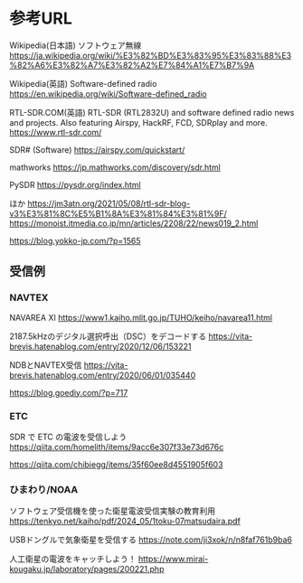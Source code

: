 # 参考URL

Wikipedia(日本語) ソフトウェア無線
https://ja.wikipedia.org/wiki/%E3%82%BD%E3%83%95%E3%83%88%E3%82%A6%E3%82%A7%E3%82%A2%E7%84%A1%E7%B7%9A

Wikipedia(英語) Software-defined radio
https://en.wikipedia.org/wiki/Software-defined_radio

RTL-SDR.COM(英語) RTL-SDR (RTL2832U) and software defined radio news and projects. Also featuring Airspy, HackRF, FCD, SDRplay and more.
https://www.rtl-sdr.com/

SDR# (Software)
https://airspy.com/quickstart/

mathworks
https://jp.mathworks.com/discovery/sdr.html

PySDR
https://pysdr.org/index.html

ほか
https://jm3atn.org/2021/05/08/rtl-sdr-blog-v3%E3%81%8C%E5%B1%8A%E3%81%84%E3%81%9F/
https://monoist.itmedia.co.jp/mn/articles/2208/22/news019_2.html


https://blog.yokko-jp.com/?p=1565


## 受信例
### NAVTEX
NAVAREA XI
https://www1.kaiho.mlit.go.jp/TUHO/keiho/navarea11.html

2187.5kHzのデジタル選択呼出（DSC）をデコードする
https://vita-brevis.hatenablog.com/entry/2020/12/06/153221

NDBとNAVTEX受信
https://vita-brevis.hatenablog.com/entry/2020/06/01/035440



https://blog.goediy.com/?p=717


### ETC
SDR で ETC の電波を受信しよう
https://qiita.com/homelith/items/9acc6e307f33e73d676c

https://qiita.com/chibiegg/items/35f60ee8d4551905f603

### ひまわり/NOAA
ソフトウェア受信機を使った衛星電波受信実験の教育利用 
https://tenkyo.net/kaiho/pdf/2024_05/1toku-07matsudaira.pdf

USBドングルで気象衛星を受信する
https://note.com/ji3xok/n/n8faf761b9ba6

人工衛星の電波をキャッチしよう！
https://www.mirai-kougaku.jp/laboratory/pages/200221.php




